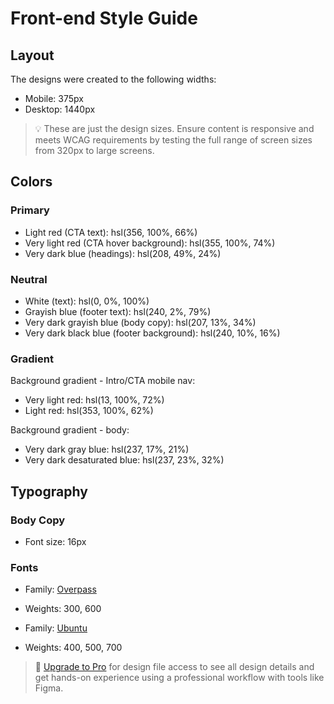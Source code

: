 # Front-end Style Guide

## Layout

The designs were created to the following widths:

-   Mobile: 375px
-   Desktop: 1440px

> 💡 These are just the design sizes. Ensure content is responsive and meets WCAG requirements by testing the full range of screen sizes from 320px to large screens.

## Colors

### Primary

-   Light red (CTA text): hsl(356, 100%, 66%)
-   Very light red (CTA hover background): hsl(355, 100%, 74%)
-   Very dark blue (headings): hsl(208, 49%, 24%)

### Neutral

-   White (text): hsl(0, 0%, 100%)
-   Grayish blue (footer text): hsl(240, 2%, 79%)
-   Very dark grayish blue (body copy): hsl(207, 13%, 34%)
-   Very dark black blue (footer background): hsl(240, 10%, 16%)

### Gradient

Background gradient - Intro/CTA mobile nav:

-   Very light red: hsl(13, 100%, 72%)
-   Light red: hsl(353, 100%, 62%)

Background gradient - body:

-   Very dark gray blue: hsl(237, 17%, 21%)
-   Very dark desaturated blue: hsl(237, 23%, 32%)

## Typography

### Body Copy

-   Font size: 16px

### Fonts

-   Family: [Overpass](https://fonts.google.com/specimen/Overpass?preview.text_type=custom)
-   Weights: 300, 600

-   Family: [Ubuntu](https://fonts.google.com/specimen/Ubuntu?preview.text_type=custom)
-   Weights: 400, 500, 700

> 💎 [Upgrade to Pro](https://www.frontendmentor.io/pro?ref=style-guide) for design file access to see all design details and get hands-on experience using a professional workflow with tools like Figma.
